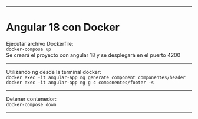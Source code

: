 <hr />

<h1>Angular 18 con Docker</h1>
<p>
Ejecutar archivo Dockerfile:
<br/>
<code>docker-compose up</code>
<br/>
Se creará el proyecto con angular 18 y se desplegará en el puerto 4200
</p>
<hr />
<p>
Utilizando ng desde la terminal docker:
<br/>
<code>docker exec -it angular-app ng generate component componentes/header</code>
<br />
<code>docker exec -it angular-app ng g c componentes/footer -s</code>
</p>
<hr />

<p>
Detener contenedor:<br/>
<code>docker-compose down</code>
</p>
<hr />